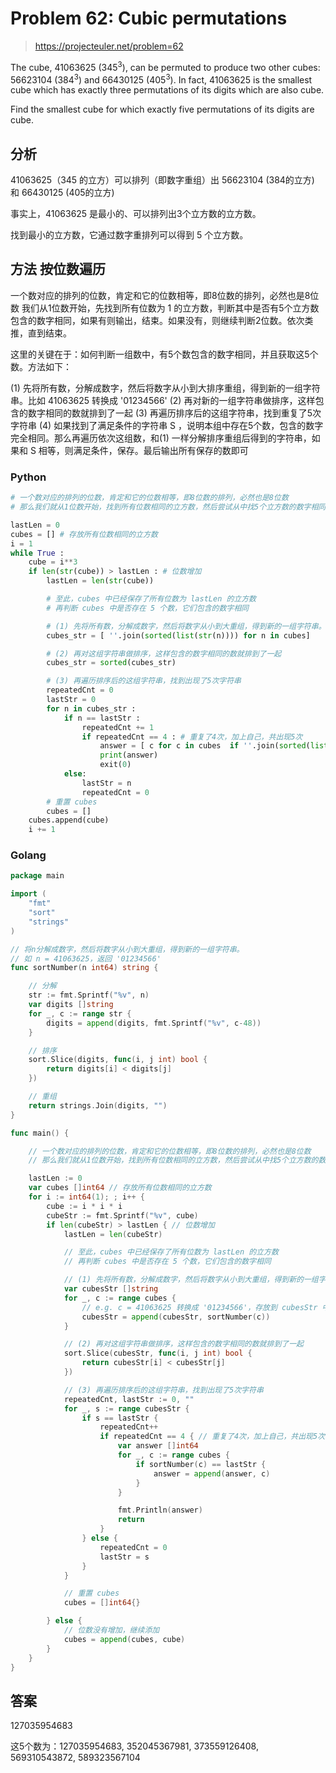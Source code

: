 # Problem 62: Cubic permutations

> https://projecteuler.net/problem=62

The cube, 41063625 (345<sup>3</sup>), can be permuted to produce two other cubes: 56623104 (384<sup>3</sup>) and 66430125 (405<sup>3</sup>). In fact, 41063625 is the smallest cube which has exactly three permutations of its digits which are also cube.

Find the smallest cube for which exactly five permutations of its digits are cube.

## 分析

41063625（345 的立方）可以排列（即数字重组）出 56623104 (384的立方) 和 66430125 (405的立方)

事实上，41063625 是最小的、可以排列出3个立方数的立方数。

找到最小的立方数，它通过数字重排列可以得到 5 个立方数。

## 方法 按位数遍历

一个数对应的排列的位数，肯定和它的位数相等，即8位数的排列，必然也是8位数
我们从1位数开始，先找到所有位数为 1 的立方数，判断其中是否有5个立方数包含的数字相同，如果有则输出，结束。如果没有，则继续判断2位数。依次类推，直到结束。

这里的关键在于：如何判断一组数中，有5个数包含的数字相同，并且获取这5个数。方法如下：

(1) 先将所有数，分解成数字，然后将数字从小到大排序重组，得到新的一组字符串。比如 41063625 转换成 '01234566'
(2) 再对新的一组字符串做排序，这样包含的数字相同的数就排到了一起
(3) 再遍历排序后的这组字符串，找到重复了5次字符串
(4) 如果找到了满足条件的字符串 S ，说明本组中存在5个数，包含的数字完全相同。那么再遍历依次这组数，和(1) 一样分解排序重组后得到的字符串，如果和 S 相等，则满足条件，保存。最后输出所有保存的数即可

### Python

```python
# 一个数对应的排列的位数，肯定和它的位数相等，即8位数的排列，必然也是8位数
# 那么我们就从1位数开始，找到所有位数相同的立方数，然后尝试从中找5个立方数的数字相同的数

lastLen = 0
cubes = [] # 存放所有位数相同的立方数
i = 1
while True :
    cube = i**3
    if len(str(cube)) > lastLen : # 位数增加
        lastLen = len(str(cube))   

        # 至此，cubes 中已经保存了所有位数为 lastLen 的立方数    
        # 再判断 cubes 中是否存在 5 个数，它们包含的数字相同

        # (1) 先将所有数，分解成数字，然后将数字从小到大重组，得到新的一组字符串。比如 41063625 转换成 '01234566'
        cubes_str = [ ''.join(sorted(list(str(n)))) for n in cubes]

        # (2) 再对这组字符串做排序，这样包含的数字相同的数就排到了一起
        cubes_str = sorted(cubes_str)

        # (3) 再遍历排序后的这组字符串，找到出现了5次字符串
        repeatedCnt = 0
        lastStr = 0
        for n in cubes_str :
            if n == lastStr :
                repeatedCnt += 1
                if repeatedCnt == 4 : # 重复了4次，加上自己，共出现5次
                    answer = [ c for c in cubes  if ''.join(sorted(list(str(c)))) == lastStr ]
                    print(answer)
                    exit(0)
            else:
                lastStr = n
                repeatedCnt = 0
        # 重置 cubes
        cubes = []
    cubes.append(cube)
    i += 1
```

### Golang

```go
package main

import (
	"fmt"
	"sort"
	"strings"
)

// 将n分解成数字，然后将数字从小到大重组，得到新的一组字符串。
// 如 n = 41063625，返回 '01234566'
func sortNumber(n int64) string {

	// 分解
	str := fmt.Sprintf("%v", n)
	var digits []string
	for _, c := range str {
		digits = append(digits, fmt.Sprintf("%v", c-48))
	}

	// 排序
	sort.Slice(digits, func(i, j int) bool {
		return digits[i] < digits[j]
	})

	// 重组
	return strings.Join(digits, "")
}

func main() {

	// 一个数对应的排列的位数，肯定和它的位数相等，即8位数的排列，必然也是8位数
	// 那么我们就从1位数开始，找到所有位数相同的立方数，然后尝试从中找5个立方数的数字相同的数

	lastLen := 0
	var cubes []int64 // 存放所有位数相同的立方数
	for i := int64(1); ; i++ {
		cube := i * i * i
		cubeStr := fmt.Sprintf("%v", cube)
		if len(cubeStr) > lastLen { // 位数增加
			lastLen = len(cubeStr)

			// 至此，cubes 中已经保存了所有位数为 lastLen 的立方数 
			// 再判断 cubes 中是否存在 5 个数，它们包含的数字相同

			// (1) 先将所有数，分解成数字，然后将数字从小到大重组，得到新的一组字符串。比如 41063625 转换成 '01234566'
			var cubesStr []string
			for _, c := range cubes {
				// e.g. c = 41063625 转换成 '01234566'，存放到 cubesStr 中
				cubesStr = append(cubesStr, sortNumber(c))
			}

			// (2) 再对这组字符串做排序，这样包含的数字相同的数就排到了一起
			sort.Slice(cubesStr, func(i, j int) bool {
				return cubesStr[i] < cubesStr[j]
			})

			// (3) 再遍历排序后的这组字符串，找到出现了5次字符串
			repeatedCnt, lastStr := 0, ""
			for _, s := range cubesStr {
				if s == lastStr {
					repeatedCnt++
					if repeatedCnt == 4 { // 重复了4次，加上自己，共出现5次
						var answer []int64
						for _, c := range cubes {
							if sortNumber(c) == lastStr {
								answer = append(answer, c)
							}
						}

						fmt.Println(answer)
						return
					}
				} else {
					repeatedCnt = 0
					lastStr = s
				}
			}

			// 重置 cubes
			cubes = []int64{}

		} else {
			// 位数没有增加，继续添加
			cubes = append(cubes, cube)
		}
	}
}
```

## 答案

127035954683

这5个数为：127035954683, 352045367981, 373559126408, 569310543872, 589323567104